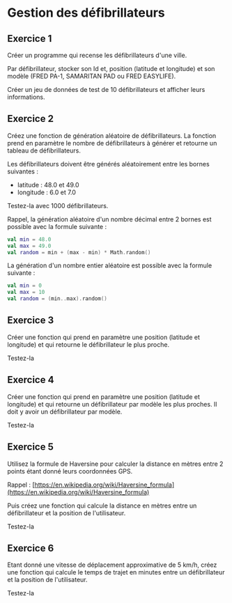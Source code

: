 # Gestion des défibrillateurs

## Exercice 1

Créer un programme qui recense les défibrillateurs d'une ville.

Par défibrillateur, stocker son Id et, position (latitude et longitude) et son modèle (FRED PA-1, SAMARITAN PAD ou FRED EASYLIFE).

Créer un jeu de données de test de 10 défibrillateurs et afficher leurs informations.

## Exercice 2

Créez une fonction de génération aléatoire de défibrillateurs. La fonction prend en paramètre le nombre de défibrillateurs à générer et retourne un tableau de défibrillateurs.

Les défibrillateurs doivent être générés aléatoirement entre les bornes suivantes :

- latitude : 48.0 et 49.0
- longitude : 6.0 et 7.0

Testez-la avec 1000 défibrillateurs.

<div class="hint">
Rappel, la génération aléatoire d'un nombre décimal entre 2 bornes est possible avec la formule suivante :

```kotlin
val min = 48.0
val max = 49.0
val random = min + (max - min) * Math.random()
```

La génération d'un nombre entier aléatoire est possible avec la formule suivante :

```kotlin
val min = 0
val max = 10
val random = (min..max).random()
```
</div>

## Exercice 3

Créer une fonction qui prend en paramètre une position (latitude et longitude) et qui retourne le défibrillateur le plus proche.

Testez-la

## Exercice 4

Créer une fonction qui prend en paramètre une position (latitude et longitude) et qui retourne un défibrillateur par modèle les plus proches. Il doit y avoir un défibrillateur par modèle.

Testez-la

## Exercice 5

Utilisez la formule de Haversine pour calculer la distance en mètres entre 2 points étant donné leurs coordonnées GPS.

Rappel : [https://en.wikipedia.org/wiki/Haversine_formula](https://en.wikipedia.org/wiki/Haversine_formula)

Puis créez une fonction qui calcule la distance en mètres entre un défibrillateur et la position de l'utilisateur.

Testez-la

## Exercice 6

Etant donné une vitesse de déplacement approximative de 5 km/h, créez une fonction qui calcule le temps de trajet en minutes entre un défibrillateur et la position de l'utilisateur.

Testez-la